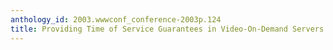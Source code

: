 ```yaml
---
anthology_id: 2003.wwwconf_conference-2003p.124
title: Providing Time of Service Guarantees in Video-On-Demand Servers
---
```


